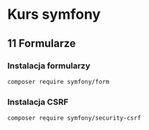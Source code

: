 # Kurs symfony
## 11 Formularze

### Instalacja formularzy
```bash
composer require symfony/form
```

### Instalacja CSRF
```bash
composer require symfony/security-csrf

```
